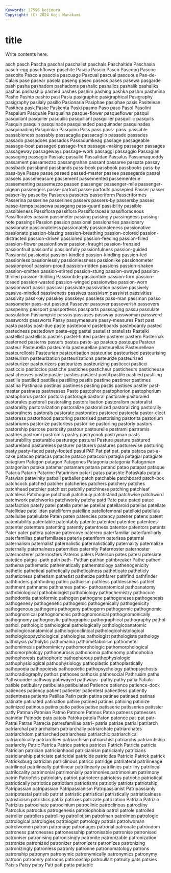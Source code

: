 ```yaml
---
Keywords: 27596 kojimura
Copyright: (C) 2024 Koji Murakami
---
```


# title

Write contents here.



asch pasch Pascha paschal paschalist paschals
Paschaltide Paschasia pasch-egg paschflower paschite Pascia Pascin Pasco Pascoag Pascoe
pascoite Pascola pascola pascuage Pascual pascual pascuous Pas-de-Calais pase pasear
pasela paseng paseo paseos pases pasewa pasgarde pash pasha pashadom
pashadoms pashalic pashalics pashalik pashaliks pashas pashaship pashed pashes pashim
pashing pashka pashm pashmina Pasho Pashto pashto pasi Pasia pasigraphic
pasigraphical Pasigraphy pasigraphy pasilaly pasillo Pasionaria Pasiphae pasiphae pasis Pasitelean
Pasithea pask Paske Paskenta Paski pasmo Paso paso Pasol Pasolini
Paspalum Pasquale Pasqualina pasque-flower pasqueflower pasquil pasquilant pasquiler pasquilic pasquillant
pasquiller pasquillic pasquils Pasquin pasquin pasquinade pasquinaded pasquinader pasquinades pasquinading
Pasquinian Pasquino Pass pass pass- pass. passable passableness passably passacaglia
passacaglio passade passades passado passadoes passados Passadumkeag passage passageable passage-boat
passaged passage-free passage-making passager passages passageway passageways passage-work passaggi passaggio
Passagian passaging passagio Passaic passalid Passalidae Passalus Passamaquoddy passament passamezzo
passangrahan passant passaree passata passay passback passband passbands pass-book passbook
passbooks pass-by pass-bye Passe passe passed passed-master passee passegarde passel
passels passemeasure passement passemented passementerie passementing passemezzo passen passenger passenger-mile
passenger-pigeon passengers passe-partout passe-partouts passepied Passer passer passer-by passerby Passeres
passeres passeriform Passeriformes Passerina passerine passerines passers passers-by passersby passes
passe-temps passewa passgang pass-guard passibility passible passibleness Passiflora passiflora Passifloraceae
passifloraceous Passiflorales passim passimeter passing passingly passingness passing-note passings Passion
passion passional passionaries passionary passionate passionateless passionately passionateness passionative passionato
passion-blazing passion-breathing passion-colored passion-distracted passion-driven passioned passion-feeding passion-filled passion-flower passionflower
passion-fraught passion-frenzied passionfruit passionful passionfully passionfulness passion-guided Passionist passionist passion-kindled
passion-kindling passion-led passionless passionlessly passionlessness passionlike passionometer passionproof passion-proud passion-ridden
passions passion-shaken passion-smitten passion-stirred passion-stung passion-swayed passion-thrilled passion-thrilling Passiontide passiontide
passion-torn passion-tossed passion-wasted passion-winged passionwise passion-worn passionwort passir passival passivate
passivation passive passively passive-minded passiveness passives passivism passivist passivities passivity
pass-key passkey passkeys passless pass-man passman passo passometer pass-out passout
Passover passover passoverish passovers passpenny passport passportless passports passsaging passu
passulate passulation Passumpsic passus passuses passway passwoman password passwords passworts
Passy passymeasure passy-measures Past past pasta pastas past-due paste pasteboard
pasteboards pasteboardy pasted pastedness pastedown paste-egg pastel pastelist pastelists Pastelki
pastellist pastellists pastels pastel-tinted paster pasterer pastern Pasternak pasterned pasterns
pasters pastes paste-up pasteup pasteups Pasteur pasteur Pasteurella pasteurella pasteurellae
pasteurellas Pasteurelleae pasteurellosis Pasteurian pasteurisation pasteurise pasteurised pasteurising pasteurism pasteurization
pasteurizations pasteurize pasteurized pasteurizer pasteurizers pasteurizes pasteurizing pasticcci pasticci pasticcio
pasticcios pastiche pastiches pasticheur pasticheurs pasticheuse pasticheuses pastie pastier pasties
pastiest pastil pastile pastiled pastiling pastille pastilled pastilles pastilling pastils
pastime pastimer pastimes pastina Pastinaca pastinas pastiness pasting pastis pastises
pastler past-master pastness pastnesses Pasto pastophor pastophorion pastophorium pastophorus pastor
pastora pastorage pastoral pastorale pastoraled pastorales pastorali pastoraling pastoralisation pastoralism
pastoralist pastorality pastoralization pastoralize pastoralized pastoralizing pastorally pastoralness pastorals pastorate
pastorates pastored pastorela pastor-elect pastoress pastorhood pastoring pastorised pastorising pastorita
pastorium pastoriums pastorize pastorless pastorlike pastorling pastorly pastors pastorship pastose
pastosity pastour pastourelle pastrami pastramis pastries pastromi pastromis pastry pastrycook
pastryman pasts pasturability pasturable pasturage pastural Pasture pasture pastured pastureland
pastureless pasturer pasturers pastures pasturewise pasturing pasty pasty-faced pasty-footed pasul
PAT Pat pat pat. pata pataca pat-a-cake patacao patacas patache
pataco patacoon patagia patagial patagiate patagium Patagon patagon Patagones Patagonia
patagonia Patagonian patagonian pataka patamar patamars patana patand patao patapat
pataque Pataria Patarin Patarine Patarinism patart patas patashte Pataskala patata
Patavian patavinity patball patballer patch patchable patchboard patch-box patchcock patched
patcher patcheries patchers patchery patches patchhead patchier patchiest patchily patchiness
patching patchleaf patchless Patchogue patchouli patchouly patchstand patchwise patchword patchwork
patchworks patchworky patchy patd Pate pate pated patee patefaction patefy
patel patella patellae patellar patellaroid patellas patellate Patellidae patellidan patelliform
patelline patellofemoral patelloid patellula patellulae patellulate Paten paten patencies patency
patener patens patent patentability patentable patentably patente patented patentee patentees
patenter patenters patenting patently patentness patentor patentors patents Pater pater
patera paterae patercove paterero paterfamiliar paterfamiliarly paterfamilias paterfamiliases pateria pateriform
paterissa paternal paternalism paternalist paternalistic paternalistically paternality paternalize paternally paternalness
paternities paternity Paternoster paternoster paternosterer paternosters Pateros paters Paterson pates
patesi patesiate patetico patgia -path path path- Pathan pathan pathbreaker
Pathe pathed pathema pathematic pathematically pathematology pathenogenicity pathetic pathetical pathetically
patheticalness patheticate patheticly patheticness pathetism pathetist pathetize pathfarer pathfind pathfinder
pathfinders pathfinding pathic pathicism pathless pathlessness pathlet pathment pathname pathnames
patho- pathoanatomical pathoanatomy pathobiological pathobiologist pathobiology pathochemistry pathocure pathodontia pathoformic
pathogen pathogene pathogeneses pathogenesis pathogenesy pathogenetic pathogenic pathogenically pathogenicity pathogenous
pathogens pathogeny pathogerm pathogermic pathognomic pathognomical pathognomonic pathognomonical pathognomonically pathognomy
pathognostic pathographic pathographical pathography pathol pathol. pathologic pathological pathologically pathologicoanatomic
pathologicoanatomical pathologicoclinical pathologicohistological pathologicopsychological pathologies pathologist pathologists pathology patholysis patholytic
pathomania pathometabolism pathometer pathomimesis pathomimicry pathomorphologic pathomorphological pathomorphology pathoneurosis pathonomia
pathonomy pathophobia pathophoresis pathophoric pathophorous pathophysiologic pathophysiological pathophysiology pathoplastic pathoplastically
pathopoeia pathopoiesis pathopoietic pathopsychology pathopsychosis pathoradiography pathos pathoses pathosis pathosocial
Pathrusim paths Pathsounder pathway pathwayed pathways -pathy pathy patia Patiala
patible patibulary patibulate patibulated Patience patience patience-dock patiences patiency patient
patienter patientest patientless patiently patientness patients Patillas Patin patin patina
patinae patinaed patinas patinate patinated patination patine patined patines patining
patinize patinized patinous patins patio patios patise patisserie patisseries patissier
patly Patman Patmian Patmo Patmore Patmos Patna patness patnesses patnidar
Patnode pato patois Patoka patola Paton patonce pat-pat patr- Patrai
Patras Patrecia patresfamilias patri- patria patriae patrial patriarch patriarchal patriarchalism
patriarchally patriarchate patriarchates patriarchdom patriarched patriarchess patriarchic patriarchical patriarchically patriarchies
patriarchism patriarchist patriarchs patriarchship patriarchy Patric Patrica Patrice patrice patrices
Patrich Patricia patricia Patrician patrician patricianhood patricianism patricianly patricians patricianship
patriciate patricidal patricide patricides Patricio Patrick patrick Patricksburg patriclan patriclinous
patrico patridge patrilateral patrilineage patrilineal patrilineally patrilinear patrilinearly patrilinies patriliny
patrilocal patrilocality patrimonial patrimonially patrimonies patrimonium patrimony patrin Patriofelis patriolatry
patriot patrioteer patriotess patriotic patriotical patriotically patriotics patriotism patriotisms patriotly
patriots patriotship Patripassian patripassian Patripassianism Patripassianist Patripassianly patripotestal patrisib patrist
patristic patristical patristically patristicalness patristicism patristics patrix patrixes patrizate patrization
Patrizia Patrizio Patrizius patrocinate patrocinium patroclinic patroclinous patrocliny Patroclus patroclus
patrogenesis patroiophobia patrol patrole patrolled patroller patrollers patrolling patrollotism patrolman
patrolmen patrologic patrological patrologies patrologist patrology patrols patrolwoman patrolwomen patron
patronage patronages patronal patronate patrondom patroness patronesses patronessship patronisable patronise
patronised patroniser patronising patronisingly patronite patronizable patronization patronize patronized patronizer
patronizers patronizes patronizing patronizingly patronless patronly patronne patronomatology patrons patronship
patronym patronymic patronymically patronymics patronymy patroon patroonry patroons patroonship patroullart
patruity pats patsies Patsis Patsy patsy Patt patt patta pattable
